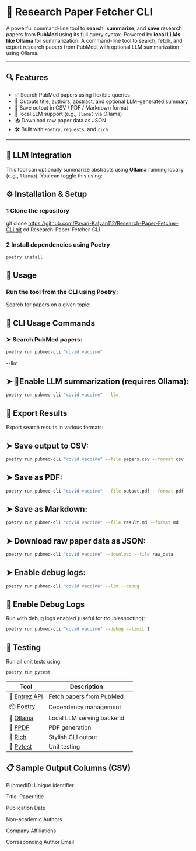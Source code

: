 # 🧪 Research Paper Fetcher CLI

A powerful command-line tool to **search**, **summarize**, and **save** research papers from **PubMed** using its full query syntax. Powered by **local LLMs like Ollama** for summarization.
A command-line tool to search, fetch, and export research papers from PubMed, with optional LLM summarization using Ollama.

---

## 🔍 Features

- ✅ Search PubMed papers using flexible queries
- 📄 Outputs title, authors, abstract, and optional LLM-generated summary
- 💾 Save output in CSV / PDF / Markdown format
- 🤖 local LLM support (e.g., `llama3` via Ollama)
- 📥 Download raw paper data as JSON
- 🛠️ Built with `Poetry`, `requests`, and `rich`

---

## 🧠 LLM Integration

This tool can optionally summarize abstracts using **Ollama** running locally (e.g., `llama3`). You can toggle this using:

## ⚙️ Installation & Setup

### 1 Clone the repository

git clone https://github.com/Pavan-Kalyan112/Research-Paper-Fetcher-CLI.git
cd Research-Paper-Fetcher-CLI

### 2 Install dependencies using Poetry
```bash
poetry install
```

## 🚀 Usage

### Run the tool from the CLI using Poetry:

Search for papers on a given topic:

## 📌 CLI Usage Commands

### ➤ Search PubMed papers:
```bash
poetry run pubmed-cli "covid vaccine"

```
--llm
## ➤ 🤖Enable LLM summarization (requires Ollama):

```bash
poetry run pubmed-cli "covid vaccine" --llm
```

##  💾 Export Results

Export search results in various formats:

## ➤ Save output to CSV:
```bash
poetry run pubmed-cli "covid vaccine" --file papers.csv --format csv
```
## ➤ Save as PDF:
```bash
poetry run pubmed-cli "covid vaccine" --file output.pdf --format pdf
```

## ➤ Save as Markdown:
```bash
poetry run pubmed-cli "covid vaccine" --file result.md --format md
```

## ➤ Download raw paper data as JSON:
```bash
poetry run pubmed-cli "covid vaccine" --download --file raw_data
```

## ➤ Enable debug logs:
```bash
poetry run pubmed-cli "covid vaccine" --llm --debug
```

## 🐞 Enable Debug Logs

Run with debug logs enabled (useful for troubleshooting):
```bash
poetry run pubmed-cli "covid vaccine" --debug --limit 1
```

## 🧪 Testing

Run all unit tests using:
```bash
poetry run pytest
```

| Tool                                                          | Description               |      |
| ------------------------------------------------------------- | ------------------------- | ---- |
| 🧬 [Entrez API](https://www.ncbi.nlm.nih.gov/books/NBK25501/) | Fetch papers from PubMed  |      |
| 📦 [Poetry](https://python-poetry.org/)                       | Dependency management     |      |
| 🤗 [Ollama](https://ollama.com/)                              | Local LLM serving backend |      |
| 📄 [FPDF](https://pyfpdf.github.io/fpdf2/)                    | PDF generation            |      |
| 🌈 [Rich](https://rich.readthedocs.io/en/stable/)             | Stylish CLI output        |      |
| 🧪 [Pytest](https://docs.pytest.org/en/7.1.x/)                | Unit testing              |      |


## 📋 Sample Output Columns (CSV)
PubmedID: Unique identifier

Title: Paper title

Publication Date

Non-academic Authors

Company Affiliations

Corresponding Author Email